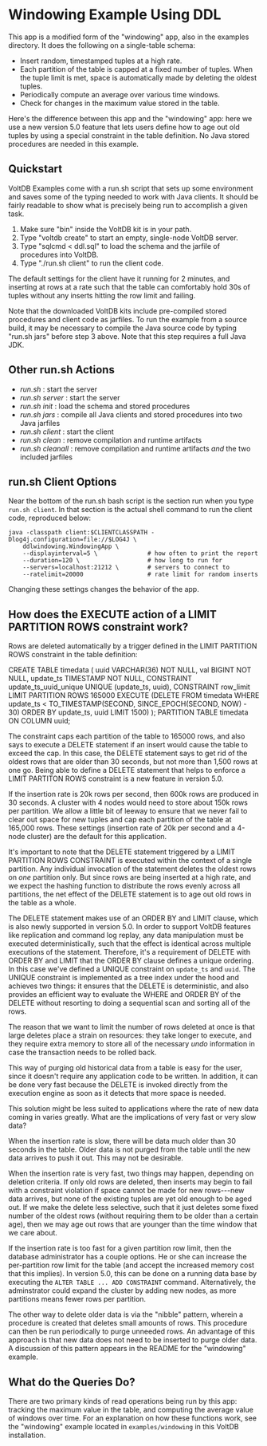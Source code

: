 Windowing Example Using DDL
==============

This app is a modified form of the "windowing" app, also in the examples directory.  It does the following on a single-table schema:

* Insert random, timestamped tuples at a high rate.
* Each partition of the table is capped at a fixed number of tuples. When the tuple limit is met, space is automatically made by deleting the oldest tuples.
* Periodically compute an average over various time windows.
* Check for changes in the maximum value stored in the table.

Here's the difference between this app and the "windowing" app: here we use a new version 5.0 feature that lets users define how to age out old tuples by using a special constraint in the table definition.  No Java stored procedures are needed in this example.


Quickstart
--------------
VoltDB Examples come with a run.sh script that sets up some environment and saves some of the typing needed to work with Java clients. It should be fairly readable to show what is precisely being run to accomplish a given task.

1. Make sure "bin" inside the VoltDB kit is in your path.
2. Type "voltdb create" to start an empty, single-node VoltDB server.
3. Type "sqlcmd < ddl.sql" to load the schema and the jarfile of procedures into VoltDB.
4. Type "./run.sh client" to run the client code.

The default settings for the client have it running for 2 minutes, and inserting at rows at a rate such that the table can comfortably hold 30s of tuples without any inserts hitting the row limit and failing.

Note that the downloaded VoltDB kits include pre-compiled stored procedures and client code as jarfiles. To run the example from a source build, it may be necessary to compile the Java source code by typing "run.sh jars" before step 3 above. Note that this step requires a full Java JDK.


Other run.sh Actions
--------------
- *run.sh* : start the server
- *run.sh server* : start the server
- *run.sh init* : load the schema and stored procedures
- *run.sh jars* : compile all Java clients and stored procedures into two Java jarfiles
- *run.sh client* : start the client
- *run.sh clean* : remove compilation and runtime artifacts
- *run.sh cleanall* : remove compilation and runtime artifacts *and* the two included jarfiles


run.sh Client Options
--------------
Near the bottom of the run.sh bash script is the section run when you type `run.sh client`. In that section is the actual shell command to run the client code, reproduced below:

    java -classpath client:$CLIENTCLASSPATH -Dlog4j.configuration=file://$LOG4J \
        ddlwindowing.WindowingApp \
        --displayinterval=5 \              # how often to print the report
        --duration=120 \                   # how long to run for
        --servers=localhost:21212 \        # servers to connect to
        --ratelimit=20000                  # rate limit for random inserts

Changing these settings changes the behavior of the app.


How does the EXECUTE action of a LIMIT PARTITION ROWS constraint work?
--------------

Rows are deleted automatically by a trigger defined in the LIMIT PARTITION ROWS constraint in the table definition:

 CREATE TABLE timedata
 (
   uuid VARCHAR(36) NOT NULL,
   val BIGINT NOT NULL,
   update_ts TIMESTAMP NOT NULL,
   CONSTRAINT update_ts_uuid_unique UNIQUE (update_ts, uuid),
   CONSTRAINT row_limit LIMIT PARTITION ROWS 165000
     EXECUTE (DELETE FROM timedata
              WHERE update_ts
                    < TO_TIMESTAMP(SECOND, SINCE_EPOCH(SECOND, NOW) - 30)
              ORDER BY update_ts, uuid LIMIT 1500)
 );
 PARTITION TABLE timedata ON COLUMN uuid;

The constraint caps each partition of the table to 165000 rows, and also says to execute a DELETE statement if an insert would cause the table to exceed the cap.  In this case, the DELETE statement says to get rid of the oldest rows that are older than 30 seconds, but not more than 1,500 rows at one go.  Being able to define a DELETE statement that helps to enforce a LIMIT PARTITON ROWS constraint is a new feature in version 5.0.

If the insertion rate is 20k rows per second, then 600k rows are produced in 30 seconds.  A cluster with 4 nodes would need to store about 150k rows per partition.  We allow a little bit of leeway to ensure that we never fail to clear out space for new tuples and cap each partition of the table at 165,000 rows.  These settings (insertion rate of 20k per second and a 4-node cluster) are the default for this application.

It's important to note that the DELETE statement triggered by a LIMIT PARTITION ROWS CONSTRAINT is executed within the context of a single partition.  Any individual invocation of the statement deletes the oldest rows on *one* partition only.  But since rows are being inserted at a high rate, and we expect the hashing function to distribute the rows evenly across all partitions, the net effect of the DELETE statement is to age out old rows in the table as a whole.

The DELETE statement makes use of an ORDER BY and LIMIT clause, which is also newly supported in version 5.0. In order to support VoltDB features like replication and command log replay, any data manipulation must be executed deterministically, such that the effect is identical across multiple executions of the statement.  Therefore, it's a requirement of DELETE with ORDER BY and LIMIT that the ORDER BY clause defines a unique ordering.  In this case we've defined a UNIQUE constraint on `update_ts` and `uuid`.  The UNIQUE constraint is implemented as a tree index under the hood and achieves two things: it ensures that the DELETE is deterministic, and also provides an efficient way to evaluate the WHERE and ORDER BY of the DELETE without resorting to doing a sequential scan and sorting all of the rows.

The reason that we want to limit the number of rows deleted at once is that large deletes place a strain on resources: they take longer to execute, and they require extra memory to store all of the necessary *undo* information in case the transaction needs to be rolled back.

This way of purging old historical data from a table is easy for the user, since it doesn't require any application code to be written.  In addition, it can be done very fast because the DELETE is invoked directly from the execution engine as soon as it detects that more space is needed.

This solution might be less suited to applications where the rate of new data coming in varies greatly.  What are the implications of very fast or very slow data?

When the insertion rate is slow, there will be data much older than 30 seconds in the table.  Older data is not purged from the table until the new data arrives to push it out.  This may not be desirable.

When the insertion rate is very fast, two things may happen, depending on deletion criteria.  If only old rows are deleted, then inserts may begin to fail with a constraint violation if space cannot be made for new rows---new data arrives, but none of the existing tuples are yet old enough to be aged out.  If we make the delete less selective, such that it just deletes some fixed number of the oldest rows (without requiring them to be older than a certain age), then we may age out rows that are younger than the time window that we care about.

If the insertion rate is too fast for a given partition row limit, then the database administrator has a couple options.  He or she can increase the per-partition row limit for the table (and accept the increased memory cost that this implies).  In version 5.0, this can be done on a running data base by executing the `ALTER TABLE ... ADD CONSTRAINT` command.  Alternatively, the adminstrator could expand the cluster by adding new nodes, as more partitions means fewer rows per partition.

The other way to delete older data is via the "nibble" pattern, wherein a procedure is created that deletes small amounts of rows.  This procedure can then be run periodically to purge unneeded rows.  An advantage of this approach is that new data does not need to be inserted to purge older data.  A discussion of this pattern appears in the README for the "windowing" example.


What do the Queries Do?
--------------

There are two primary kinds of read operations being run by this app: tracking the maximum value in the table, and computing the average value of windows over time.  For an explanation on how these functions work, see the "windowing" example located in `examples/windowing` in this VoltDB installation.
